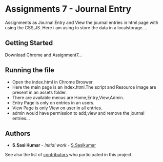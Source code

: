 # Assignments 7 - Journal Entry

Assignments as Journal Entry and View the journal entries in html page with using the CSS,JS. Here i am using to store the data in a localstorage....

## Getting Started
Download Chrome and Assignment7...


## Running the file
* Open the index.html in Chrome Broswer.
* Here the main page is an index.html.The script and Resource image are present in an assets folder.
* There are available menus are Home,Entry,View,Admin.
* Entry Page is only on entries in an users.
* View Page is only View on user in all entries.
* admin would have permission to add,view and remove the journal entries...

## Authors

* **S.Sasi Kumar** - *Initial work* - [S.Sasikumar](https://github.com/zalym/gittutorial/tree/sasikumar/Assignment7)

See also the list of [contributors](https://github.com/zalym/gittutorial/branches) who participated in this project.